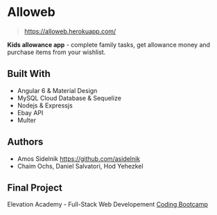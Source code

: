 # Alloweb

> https://alloweb.herokuapp.com/

**Kids allowance app** - complete family tasks, get allowance money and purchase items from your wishlist.

## Built With

- Angular 6 & Material Design
- MySQL Cloud Database & Sequelize
- Nodejs & Expressjs
- Ebay API
- Multer

## Authors
- Amos Sidelnik
https://github.com/asidelnik
- Chaim Ochs, Daniel Salvatori, Hod Yehezkel

## Final Project
Elevation Academy - Full-Stack Web Developement [Coding Bootcamp](https://en.elevation.academy/course/coding-bootcamp/)
